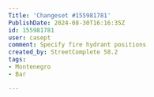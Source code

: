 ```yaml
---
Title: 'Changeset #155981781'
PublishDate: 2024-08-30T16:16:35Z
id: 155981781
user: casept
comment: Specify fire hydrant positions
created_by: StreetComplete 58.2
tags:
- Montenegro
- Bar

---
```


